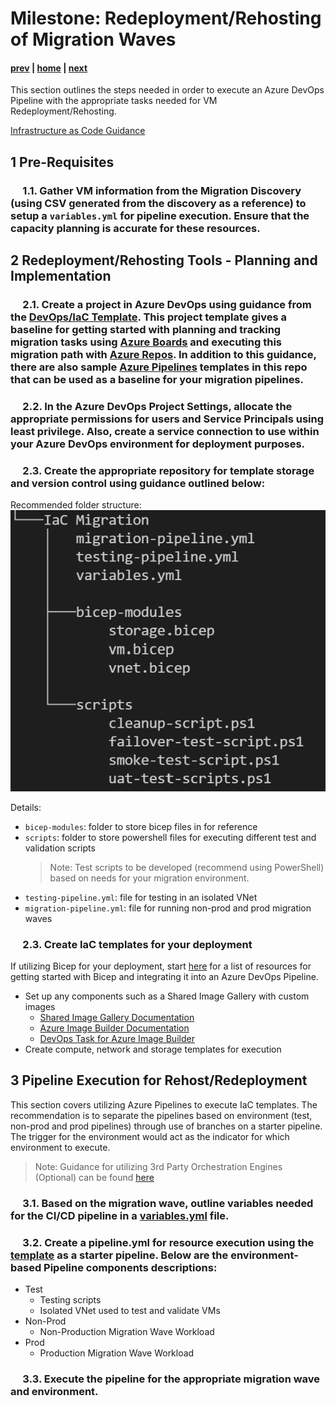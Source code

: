 # Milestone: Redeployment/Rehosting of Migration Waves

#### [prev](./devops-iac-redeployment.md) | [home](./welcome.md)  | [next](./devops-iac-testing.md)
 
This section outlines the steps needed in order to execute an Azure DevOps Pipeline with the appropriate tasks needed for VM Redeployment/Rehosting.

[Infrastructure as Code Guidance](https://github.com/Azure/fta-live-iac#what-is-infrastructure-as-code)

## 1 Pre-Requisites
### &nbsp;&nbsp;&nbsp;&nbsp; 1.1\. Gather VM information from the Migration Discovery (using CSV generated from the discovery as a reference) to setup a `variables.yml` for pipeline execution. Ensure that the capacity planning is accurate for these resources.


## 2 Redeployment/Rehosting Tools - Planning and Implementation
### &nbsp;&nbsp;&nbsp;&nbsp; 2.1\. Create a project in Azure DevOps using guidance from the [DevOps/IaC Template](.\importing-template.md). This project template gives a baseline for getting started with planning and tracking migration tasks using [Azure Boards](https://docs.microsoft.com/en-us/azure/devops/boards/get-started/?view=azure-devops) and executing this migration path with [Azure Repos](https://docs.microsoft.com/en-us/azure/devops/repos/get-started/?view=azure-devops). In addition to this guidance, there are also sample [Azure Pipelines](https://docs.microsoft.com/en-us/azure/devops/pipelines/get-started/pipelines-get-started?view=azure-devops) templates in this repo that can be used as a baseline for your migration pipelines. 

### &nbsp;&nbsp;&nbsp;&nbsp; 2.2\. In the Azure DevOps Project Settings, allocate the appropriate permissions for users and Service Principals using least privilege. Also, create a service connection to use within your Azure DevOps environment for deployment purposes.

### &nbsp;&nbsp;&nbsp;&nbsp; 2.3\. Create the appropriate repository for template storage and version control using guidance outlined below:

Recommended folder structure:
<br>
![Migration Tree](../png/migration-repo-structure.png) </p>

Details:
- `bicep-modules`: folder to store bicep files in for reference
- `scripts`: folder to store powershell files for executing different test and validation scripts
    > Note: Test scripts to be developed (recommend using PowerShell) based on needs for your migration environment.
- `testing-pipeline.yml`: file for testing in an isolated VNet
- `migration-pipeline.yml`: file for running non-prod and prod migration waves


### &nbsp;&nbsp;&nbsp;&nbsp; 2.3\. Create IaC templates for your deployment
If utilizing Bicep for your deployment, start [here](https://github.com/Azure/fta-live-iac#bicep) for a list of resources for getting started with Bicep and integrating it into an Azure DevOps Pipeline.

- Set up any components such as a Shared Image Gallery with custom images
    - [Shared Image Gallery Documentation](https://docs.microsoft.com/en-us/azure/virtual-machines/shared-image-galleries)
    - [Azure Image Builder Documentation](https://docs.microsoft.com/en-us/azure/virtual-machines/image-builder-overview)
    - [DevOps Task for Azure Image Builder](https://docs.microsoft.com/en-us/azure/virtual-machines/linux/image-builder-devops-task)
-  Create compute, network and storage templates for execution


## 3 Pipeline Execution for Rehost/Redeployment
This section covers utilizing Azure Pipelines to execute IaC templates. The recommendation is to separate the pipelines based on environment (test, non-prod and prod pipelines) through use of branches on a starter pipeline. The trigger for the environment would act as the indicator for which environment to execute.

> Note: Guidance for utilizing 3rd Party Orchestration Engines (Optional) can be found [here](https://github.com/Azure/fta-live-iac#other-orchestrators)

### &nbsp;&nbsp;&nbsp;&nbsp; 3.1\. Based on the migration wave, outline variables needed for the CI/CD pipeline in a [variables.yml](./pipelines/variables.yml) file.

### &nbsp;&nbsp;&nbsp;&nbsp; 3.2\. Create a pipeline.yml for resource execution using the [template](./pipelines/migration-pipeline.yml) as a starter pipeline. Below are the environment-based Pipeline components descriptions:
- Test
    - Testing scripts
    - Isolated VNet used to test and validate VMs
- Non-Prod
    -  Non-Production Migration Wave Workload
- Prod
    - Production Migration Wave Workload

### &nbsp;&nbsp;&nbsp;&nbsp; 3.3\. Execute the pipeline for the appropriate migration wave and environment.

